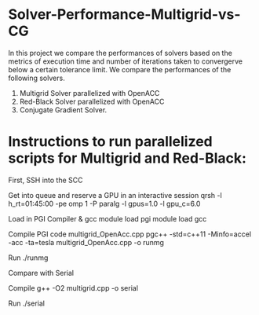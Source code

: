 # Solver-Performance-Multigrid-vs-CG



In this project we compare the performances of solvers based on the metrics of execution time and number of iterations taken to convergerve below a certain tolerance limit.
We compare the performances of the following solvers.
1) Multigrid Solver parallelized with OpenACC
2) Red-Black Solver parallelized with OpenACC
3) Conjugate Gradient Solver. 




# Instructions to run parallelized scripts for Multigrid and Red-Black:

First, SSH into the SCC

Get into queue and reserve a GPU in an interactive session
qrsh -l h_rt=01:45:00 -pe omp 1 -P paralg -l gpus=1.0 -l gpu_c=6.0


Load in PGI Compiler & gcc
module load pgi
module load gcc

Compile PGI code multigrid_OpenAcc.cpp
pgc++ -std=c++11 -Minfo=accel -acc -ta=tesla multigrid_OpenAcc.cpp -o runmg

Run
./runmg

Compare with Serial

Compile
g++ -O2 multigrid.cpp -o serial

Run
./serial



